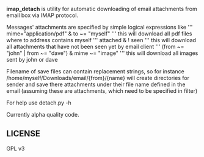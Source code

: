 **imap_detach** is utility for automatic downloading of email attachments from email box via IMAP protocol.

Messages' attachments are specified by simple logical expressions like
'''
mime="application/pdf" & to ~= "myself"
'''
this will download all pdf files where to address contains myself
'''
attached & ! seen
'''
this will download all attachments that have not been seen yet by email client
'''
(from ~= "john" | from ~= "dave") & mime ~= "image"
'''
this will download all images sent by john or dave


Filename of save files can contain replacement strings, so for instance /home/myself/Downloads/email/{from}/{name} 
will create directories for sender and save there attachments under their file name defined in the email 
(assuming these are attachments, which need to be specified in filter)

For help use detach.py -h 

Currently alpha quality code.

LICENSE
-------
GPL v3